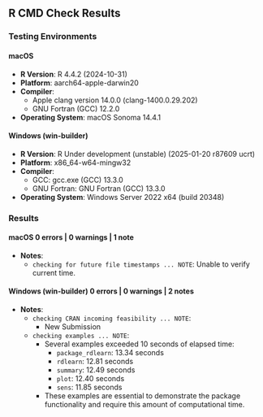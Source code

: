 ## R CMD Check Results 

### Testing Environments 
#### macOS
- **R Version**: R 4.4.2 (2024-10-31)
- **Platform**: aarch64-apple-darwin20
- **Compiler**:
  - Apple clang version 14.0.0 (clang-1400.0.29.202)
  - GNU Fortran (GCC) 12.2.0
- **Operating System**: macOS Sonoma 14.4.1

#### Windows (win-builder)
- **R Version**: R Under development (unstable) (2025-01-20 r87609 ucrt)
- **Platform**: x86_64-w64-mingw32
- **Compiler**:
  - GCC: gcc.exe (GCC) 13.3.0
  - GNU Fortran: GNU Fortran (GCC) 13.3.0
- **Operating System**: Windows Server 2022 x64 (build 20348)

### Results

#### macOS 0 errors | 0 warnings | 1 note
- **Notes**:
  - `checking for future file timestamps ... NOTE`: Unable to verify current time.

#### Windows (win-builder) 0 errors | 0 warnings | 2 notes
- **Notes**:
  - `checking CRAN incoming feasibility ... NOTE`:
    - New Submission
  - `checking examples ... NOTE`:
    - Several examples exceeded 10 seconds of elapsed time:
      - `package_rdlearn`: 13.34 seconds
      - `rdlearn`: 12.81 seconds
      - `summary`: 12.49 seconds
      - `plot`: 12.40 seconds
      - `sens`: 11.85 seconds
    - These examples are essential to demonstrate the package functionality and require this amount of computational time. 
